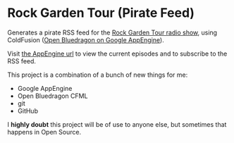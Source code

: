 # Rock Garden Tour (Pirate Feed) #

Generates a pirate RSS feed for the [Rock Garden Tour radio show](http://www.sdpb.org/rockgardentour/), using ColdFusion ([Open Bluedragon on Google AppEngine](http://wiki.openbluedragon.org/wiki/index.php/Category:GoogleAppEngine)).

Visit [the AppEngine url](http://rockgardentour.appspot.com) to view the current episodes and to subscribe to the RSS feed.

This project is a combination of a bunch of new things for me:

* Google AppEngine
* Open Bluedragon CFML
* git
* GitHub

I **highly doubt** this project will be of use to anyone else, but sometimes that happens in Open Source.
